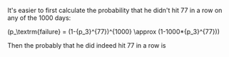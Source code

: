 It's easier to first calculate the probability that he didn't hit 77 in a row on any of the 1000 days:

\(p_\textrm{failure} = (1-{p_3}^{77})^{1000} \approx (1-1000*{p_3}^{77})\)

Then the probably that he did indeed hit 77 in a row is 